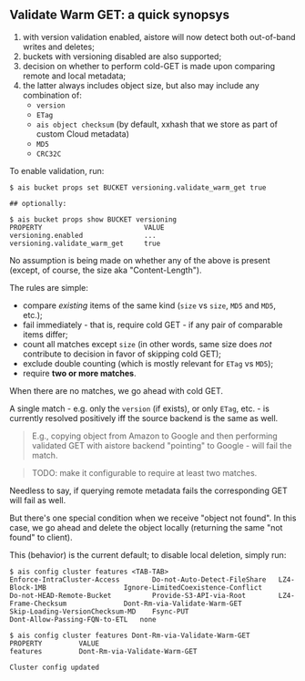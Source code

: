 ## Validate Warm GET: a quick synopsys

1. with version validation enabled, aistore will now detect both out-of-band writes and deletes;
2. buckets with versioning disabled are also supported;
3. decision on whether to perform cold-GET is made upon comparing remote and local metadata;
4. the latter always includes object size, but also may include any combination of:
   - `version`
   - `ETag`
   - `ais object checksum` (by default, xxhash that we store as part of custom Cloud metadata)
   - `MD5`
   - `CRC32C`

To enable validation, run:

```console
$ ais bucket props set BUCKET versioning.validate_warm_get true

## optionally:

$ ais bucket props show BUCKET versioning
PROPERTY                         VALUE
versioning.enabled               ...
versioning.validate_warm_get     true
```

No assumption is being made on whether any of the above is present (except, of course, the size aka "Content-Length").

The rules are simple:

* compare _existing_ items of the same kind (`size` vs `size`, `MD5` and `MD5`, etc.);
* fail immediately - that is, require cold GET - if any pair of comparable items differ;
* count all matches except `size` (in other words, same size does _not_ contribute to decision in favor of skipping cold GET);
* exclude double counting (which is mostly relevant for `ETag` vs `MD5`);
* require **two or more matches**.

When there are no matches, we go ahead with cold GET.

A single match - e.g. only the `version` (if exists), or only `ETag`, etc. - is currently resolved positively iff the source backend is the same as well.

> E.g., copying object from Amazon to Google and then performing validated GET with aistore backend "pointing" to Google - will fail the match.

> TODO: make it configurable to require at least two matches.

Needless to say, if querying remote metadata fails the corresponding GET will fail as well.

But there's one special condition when we receive "object not found". In this case, we go ahead and delete the object locally (returning the same "not found" to client).

This (behavior) is the current default; to disable local deletion, simply run:

```console
$ ais config cluster features <TAB-TAB>
Enforce-IntraCluster-Access        Do-not-Auto-Detect-FileShare   LZ4-Block-1MB                   Ignore-LimitedCoexistence-Conflict
Do-not-HEAD-Remote-Bucket          Provide-S3-API-via-Root        LZ4-Frame-Checksum              Dont-Rm-via-Validate-Warm-GET
Skip-Loading-VersionChecksum-MD    Fsync-PUT                      Dont-Allow-Passing-FQN-to-ETL   none

$ ais config cluster features Dont-Rm-via-Validate-Warm-GET
PROPERTY         VALUE
features         Dont-Rm-via-Validate-Warm-GET

Cluster config updated
```

